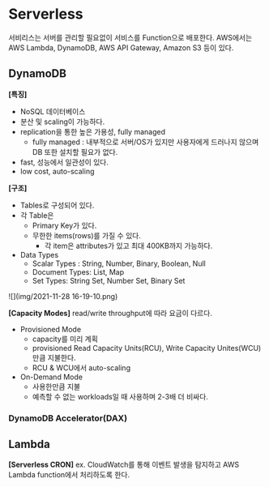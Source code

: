 # Serverless
서비리스는 서버를 관리할 필요없이 서비스를 Function으로 배포한다.
AWS에서는 AWS Lambda, DynamoDB, AWS API Gateway, Amazon S3 등이 있다.


## DynamoDB

**[특징]**
- NoSQL 데이터베이스
- 분산 및 scaling이 가능하다.
- replication을 통한 높은 가용성, fully managed
    - fully managed : 내부적으로 서버/OS가 있지만 사용자에게 드러나지 않으며 DB 또한 설치할 필요가 없다. 
- fast, 성능에서 일관성이 있다.
- low cost, auto-scaling

**[구조]**
- Tables로 구성되어 있다.
- 각 Table은 
    - Primary Key가 있다.   
    - 무한한 items(rows)를 가질 수 있다.
        - 각 item은 attributes가 있고 최대 400KB까지 가능하다.
- Data Types
    - Scalar Types : String, Number, Binary, Boolean, Null
    - Document Types: List, Map
    - Set Types: String Set, Number Set, Binary Set


![](img/2021-11-28 16-19-10.png)


**[Capacity Modes]**
read/write throughput에 따라 요금이 다르다.
- Provisioned Mode
    - capacity를 미리 계획
    - provisioned Read Capacity Units(RCU), Write Capacity Unites(WCU)만큼 지불한다.
    -  RCU & WCU에서 auto-scaling
- On-Demand Mode
    - 사용한만큼 지불
    - 예측할 수 없는 workloads일 때 사용하며 2-3배 더 비싸다.

### DynamoDB Accelerator(DAX)

## Lambda
**[Serverless CRON]**
ex. CloudWatch를 통해 이벤트 발생을 탐지하고 AWS Lambda function에서 처리하도록 한다.